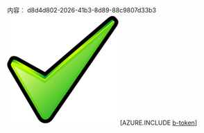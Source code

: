 内容︰ d8d4d802-2026-41b3-8d89-88c9807d33b3![图像](78a94b94-ba08-43da-85c8-dd9a1d8bc49e.png)
[AZURE.INCLUDE [b-token](c7d24b57-586f-400a-9665-95ceb39db342.md)]
